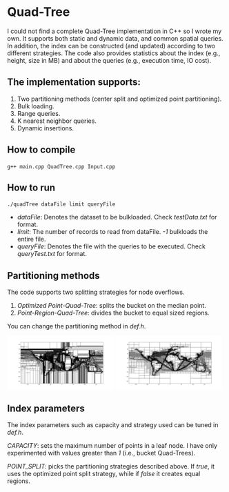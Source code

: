 # Quad-Tree

I could not find a complete Quad-Tree implementation in C++ so I wrote my own. 
It supports both static and dynamic data, and common spatial queries. 
In addition, the index can be constructed (and updated) according to two different strategies.
The code also provides statistics about the index (e.g., height, size in MB) and about the queries (e.g., execution time, IO cost).

## The implementation supports:
1. Two partitioning methods (center split and optimized point partitioning).
1. Bulk loading.
1. Range queries.
1. K nearest neighbor queries.
1. Dynamic insertions.

## How to compile
    g++ main.cpp QuadTree.cpp Input.cpp

## How to run
    ./quadTree dataFile limit queryFile

* *dataFile*: Denotes the dataset to be bulkloaded. Check *testData.txt* for format.
* *limit*: The number of records to read from dataFile. *-1* bulkloads the entire file.
* *queryFile*: Denotes the file with the queries to be executed. Check *queryTest.txt* for format.

## Partitioning methods
The code supports two splitting strategies for node overflows.
1. *Optimized Point-Quad-Tree*: splits the bucket on the median point.
1. *Point-Region-Quad-Tree*: divides the bucket to equal sized regions.

You can change the partitioning method in *def.h*.

<p float="left">
<img src="./QuadTreePointSplit.png" style="width:49%" title="Optimized Point Split"> 
<img src="./QuadTreeRegionSplit.png" style="width:49%" title="Region Split">
</p>


## Index parameters
The index parameters such as capacity and strategy used can be tuned in *def.h*.

*CAPACITY*: sets the maximum number of points in a leaf node. I have only experimented with values greater than *1* (i.e., bucket Quad-Trees).

*POINT_SPLIT*: picks the partitioning strategies described above. If *true*, it uses the optimized point split strategy, while if *false* it creates equal regions.
